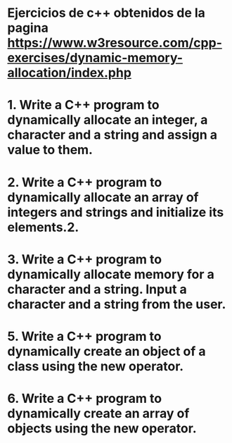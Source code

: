 # Ejercicios de c++ obtenidos de la pagina https://www.w3resource.com/cpp-exercises/dynamic-memory-allocation/index.php

# 1. Write a C++ program to dynamically allocate an integer, a character and a string and assign a value to them.

# 2. Write a C++ program to dynamically allocate an array of integers and strings and initialize its elements.2. 

# 3. Write a C++ program to dynamically allocate memory for a character and a string. Input a character and a string from the user.

# 5. Write a C++ program to dynamically create an object of a class using the new operator.

# 6. Write a C++ program to dynamically create an array of objects using the new operator.